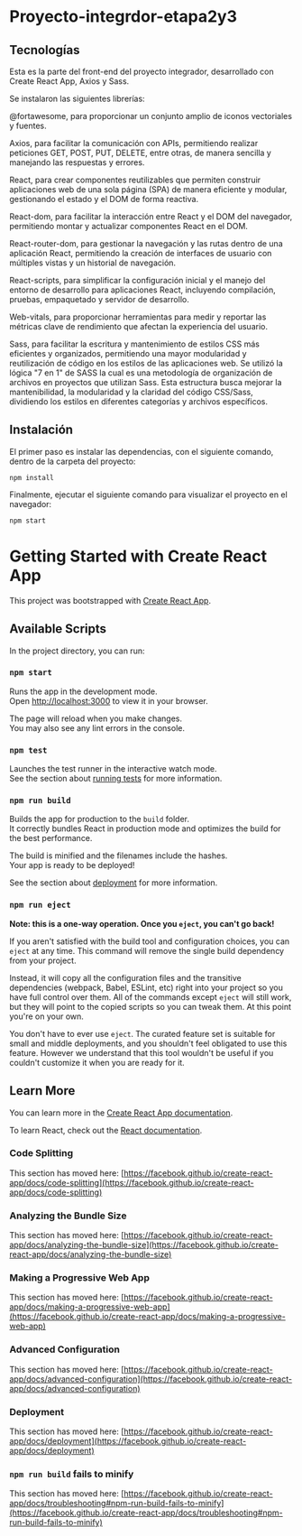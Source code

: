 # Proyecto-integrdor-etapa2y3

## Tecnologías

Esta es la parte del front-end del proyecto integrador, desarrollado con Create React App, Axios y Sass. 

Se instalaron las siguientes librerías:

@fortawesome, para proporcionar un conjunto amplio de iconos vectoriales y fuentes.

Axios, para facilitar la comunicación con APIs, permitiendo realizar peticiones GET, POST, PUT, DELETE, entre otras, de manera sencilla y manejando las respuestas y errores.

React, para crear componentes reutilizables que permiten construir aplicaciones web de una sola página (SPA) de manera eficiente y modular, gestionando el estado y el DOM de forma reactiva.

React-dom, para facilitar la interacción entre React y el DOM del navegador, permitiendo montar y actualizar componentes React en el DOM.

React-router-dom, para gestionar la navegación y las rutas dentro de una aplicación React, permitiendo la creación de interfaces de usuario con múltiples vistas y un historial de navegación.

React-scripts, para simplificar la configuración inicial y el manejo del entorno de desarrollo para aplicaciones React, incluyendo compilación, pruebas, empaquetado y servidor de desarrollo.

Web-vitals, para proporcionar herramientas para medir y reportar las métricas clave de rendimiento que afectan la experiencia del usuario.

Sass, para facilitar la escritura y mantenimiento de estilos CSS más eficientes y organizados, permitiendo una mayor modularidad y reutilización de código en los estilos de las aplicaciones web.
Se utilizó la lógica "7 en 1" de SASS la cual es una metodología de organización de archivos en proyectos que utilizan Sass. Esta estructura busca mejorar la mantenibilidad, la modularidad y la claridad del código CSS/Sass, dividiendo los estilos en diferentes categorías y archivos específicos.


## Instalación

El primer paso es instalar las dependencias, con el siguiente comando, dentro de la carpeta del proyecto:

```
npm install
```

Finalmente, ejecutar el siguiente comando para visualizar el proyecto en el navegador:
```
npm start
```




# Getting Started with Create React App

This project was bootstrapped with [Create React App](https://github.com/facebook/create-react-app).

## Available Scripts

In the project directory, you can run:

### `npm start`

Runs the app in the development mode.\
Open [http://localhost:3000](http://localhost:3000) to view it in your browser.

The page will reload when you make changes.\
You may also see any lint errors in the console.

### `npm test`

Launches the test runner in the interactive watch mode.\
See the section about [running tests](https://facebook.github.io/create-react-app/docs/running-tests) for more information.

### `npm run build`

Builds the app for production to the `build` folder.\
It correctly bundles React in production mode and optimizes the build for the best performance.

The build is minified and the filenames include the hashes.\
Your app is ready to be deployed!

See the section about [deployment](https://facebook.github.io/create-react-app/docs/deployment) for more information.

### `npm run eject`

**Note: this is a one-way operation. Once you `eject`, you can't go back!**

If you aren't satisfied with the build tool and configuration choices, you can `eject` at any time. This command will remove the single build dependency from your project.

Instead, it will copy all the configuration files and the transitive dependencies (webpack, Babel, ESLint, etc) right into your project so you have full control over them. All of the commands except `eject` will still work, but they will point to the copied scripts so you can tweak them. At this point you're on your own.

You don't have to ever use `eject`. The curated feature set is suitable for small and middle deployments, and you shouldn't feel obligated to use this feature. However we understand that this tool wouldn't be useful if you couldn't customize it when you are ready for it.

## Learn More

You can learn more in the [Create React App documentation](https://facebook.github.io/create-react-app/docs/getting-started).

To learn React, check out the [React documentation](https://reactjs.org/).

### Code Splitting

This section has moved here: [https://facebook.github.io/create-react-app/docs/code-splitting](https://facebook.github.io/create-react-app/docs/code-splitting)

### Analyzing the Bundle Size

This section has moved here: [https://facebook.github.io/create-react-app/docs/analyzing-the-bundle-size](https://facebook.github.io/create-react-app/docs/analyzing-the-bundle-size)

### Making a Progressive Web App

This section has moved here: [https://facebook.github.io/create-react-app/docs/making-a-progressive-web-app](https://facebook.github.io/create-react-app/docs/making-a-progressive-web-app)

### Advanced Configuration

This section has moved here: [https://facebook.github.io/create-react-app/docs/advanced-configuration](https://facebook.github.io/create-react-app/docs/advanced-configuration)

### Deployment

This section has moved here: [https://facebook.github.io/create-react-app/docs/deployment](https://facebook.github.io/create-react-app/docs/deployment)

### `npm run build` fails to minify

This section has moved here: [https://facebook.github.io/create-react-app/docs/troubleshooting#npm-run-build-fails-to-minify](https://facebook.github.io/create-react-app/docs/troubleshooting#npm-run-build-fails-to-minify)

